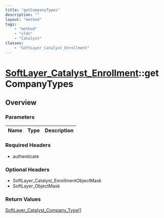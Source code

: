 ```yaml
---
title: "getCompanyTypes"
description: ""
layout: "method"
tags:
    - "method"
    - "sldn"
    - "Catalyst"
classes:
    - "SoftLayer_Catalyst_Enrollment"
---
```

# [SoftLayer_Catalyst_Enrollment](/reference/services/SoftLayer_Catalyst_Enrollment)::getCompanyTypes




## Overview 


### Parameters 
|Name | Type | Description |
| --- | --- | --- |


### Required Headers
* authenticate

### Optional Headers
* SoftLayer_Catalyst_EnrollmentObjectMask
* SoftLayer_ObjectMask

### Return Values
<a href='/reference/datatypes/SoftLayer_Catalyst_Company_Type'>SoftLayer_Catalyst_Company_Type[] </a>

